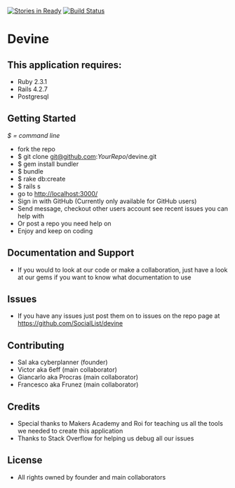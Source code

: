 [![Stories in Ready](https://badge.waffle.io/SocialList/devine.png?label=ready&title=Ready)](https://waffle.io/SocialList/devine)
[![Build Status](https://travis-ci.org/SocialList/devine.svg?branch=master)](https://travis-ci.org/SocialList/devine)
# Devine

## This application requires:

- Ruby 2.3.1
- Rails 4.2.7
- Postgresql

## Getting Started

_$ = command line_

- fork the repo
- $ git clone git@github.com:_YourRepo_/devine.git
- $ gem install bundler
- $ bundle
- $ rake db:create
- $ rails s
- go to <http://localhost:3000/>
- Sign in with GitHub (Currently only available for GitHub users)
- Send message, checkout other users account see recent issues you can help with
- Or post a repo you need help on
- Enjoy and keep on coding

## Documentation and Support

- If you would to look at our code or make a collaboration, just have a look at our gems if you want to know what documentation to use

## Issues

- If you have any issues just post them on to issues on the repo page at <https://github.com/SocialList/devine>

## Contributing

- Sal aka cyberplanner (founder)
- Victor aka 6eff (main collaborator)
- Giancarlo aka Procras (main collaborator)
- Francesco aka Frunez (main collaborator)

## Credits

- Special thanks to Makers Academy and Roi for teaching us all the tools we needed to create this application
- Thanks to Stack Overflow for helping us debug all our issues

## License

- All rights owned by founder and main collaborators
